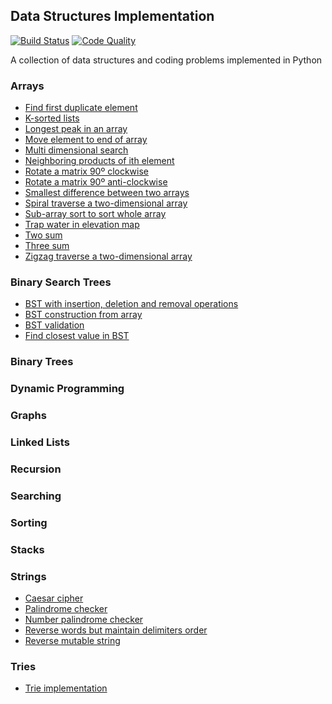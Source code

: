 ## Data Structures Implementation

[![Build Status](https://travis-ci.org/gitgik/data-structures-implementation.svg?branch=master)](https://travis-ci.org/gitgik/data-structures-implementation)
[![Code Quality](https://api.codacy.com/project/badge/Grade/0ab2d18dac654883a4d68ab6bc790c5e)](https://www.codacy.com/manual/gitgik/data-structures-implementation?utm_source=github.com&utm_medium=referral&utm_content=gitgik/data-structures-implementation&utm_campaign=Badge_Grade)

A collection of data structures and coding problems implemented in Python

### Arrays

- [Find first duplicate element](arrays/first_duplicate.ipynb)
- [K-sorted lists](arrays/k_sorted_lists.ipynb)
- [Longest peak in an array](arrays/longest_peak_in_array.ipynb)
- [Move element to end of array](arrays/move_element_to_end.py)
- [Multi dimensional search](arrays/multi_dimensional_search.ipynb)
- [Neighboring products of ith element](arrays/product.ipynb)
- [Rotate a matrix 90º clockwise](arrays/rotate_90_clockwise.ipynb)
- [Rotate a matrix 90º anti-clockwise](arrays/rotate_90_anticlockwise.ipynb)
- [Smallest difference between two arrays](arrays/smallest_difference.py)
- [Spiral traverse a two-dimensional array](arrays/spiral_traverse.ipynb)
- [Sub-array sort to sort whole array](arrays/sub_array_sort.py)
- [Trap water in elevation map](arrays/trapwater.ipynb)
- [Two sum](arrays/two_sum.ipynb)
- [Three sum](arrays/zero_threesum.ipynb)
- [Zigzag traverse a two-dimensional array](arrays/zigzag_traverse.ipynb)

### Binary Search Trees

- [BST with insertion, deletion and removal operations](binary_search_tree.py)
- [BST construction from array](bst_construction_from_array.ipynb)
- [BST validation](bst_validation.py)
- [Find closest value in BST](find_closest_value_bst.py)

### Binary Trees

### Dynamic Programming

### Graphs

### Linked Lists

### Recursion

### Searching

### Sorting

### Stacks

### Strings

- [Caesar cipher](strings/caesar_cipher.py)
- [Palindrome checker](strings/is_palindrome.py)
- [Number palindrome checker](strings/number_palindrome.ipynb)
- [Reverse words but maintain delimiters order](strings/maintain_delimiter_order.py)
- [Reverse mutable string](strings/reverse_words.py)

### Tries

- [Trie implementation](tries/trie.ipynb)
